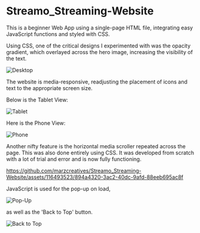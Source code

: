 # Streamo_Streaming-Website
This is a beginner Web App using a single-page HTML file, integrating easy JavaScript functions and styled with CSS.

Using CSS, one of the critical designs I experimented with was the opacity gradient, which overlayed across the hero image, increasing the visibility of the text. 

![Desktop](https://github.com/marzcreatives/Streamo_Streaming-Website/assets/116493523/f1211ec2-3f55-4e0f-9681-50f6dec18303)

The website is media-responsive, readjusting the placement of icons and text to the appropriate screen size.

Below is the Tablet View:

![Tablet](https://github.com/marzcreatives/Streamo_Streaming-Website/assets/116493523/63ab7c01-9506-4794-a34e-2663bea16ebb)

Here is the Phone View:

![Phone](https://github.com/marzcreatives/Streamo_Streaming-Website/assets/116493523/1062b59e-84bf-4029-ab31-1ad16dae9ae4)

Another nifty feature is the horizontal media scroller repeated across the page. This was also done entirely using CSS. It was developed from scratch with a lot of trial and error and is now fully functioning.

https://github.com/marzcreatives/Streamo_Streaming-Website/assets/116493523/894a4320-3ac2-40dc-9afd-88eeb695ac8f

JavaScript is used for the pop-up on load, 

![Pop-Up](https://github.com/marzcreatives/Streamo_Streaming-Website/assets/116493523/b814ad42-645c-4e7b-9814-42b32316e7cd)

as well as the 'Back to Top' button.

![Back to Top](https://github.com/marzcreatives/Streamo_Streaming-Website/assets/116493523/3dd48e5b-ae4d-4b94-b951-3d1c24d21fad)
